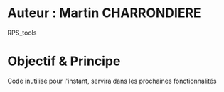 # Auteur : Martin CHARRONDIERE

RPS_tools

# Objectif & Principe

Code inutilisé pour l'instant, servira dans les prochaines fonctionnalités